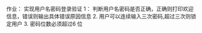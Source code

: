 作业：
 实现用户名密码登录验证
 1： 判断用户名密码是否正确，正确则打印欢迎信息，错误则输出具体错误原因信息
 2.  用户可以连续输入三次密码,超过三次则锁定用户
 3.  密码位数必须超过6 位